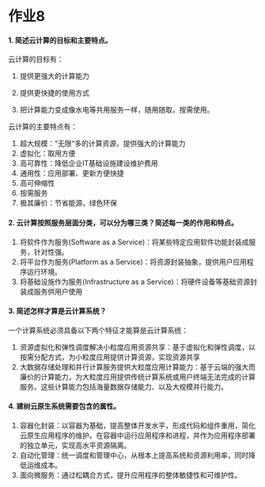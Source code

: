 # 作业8

#### 1. 简述云计算的目标和主要特点。

云计算的目标有：

1. 提供更强大的计算能力
2. 提供更快捷的使用方式

3. 把计算能力变成像水电等共用服务一样，随用随取，按需使用。

云计算的主要特点有：

1. 超大规模：“无限“多的计算资源，提供强大的计算能力
2. 虚拟化：取用方便
3. 高可靠性：降低企业IT基础设施建设维护费用
4. 通用性：应用部署、更新方便快捷
5. 高可伸缩性
6. 按需服务
7. 极其廉价：节省能源，绿色环保

#### 2. 云计算按照服务层面分类，可以分为哪三类？简述每一类的作用和特点。

1. 将软件作为服务(Software as a Service)：将某些特定应用软件功能封装成服务，针对性强。
2. 将平台作为服务(Platform as a Service)：将资源封装抽象，提供用户应用程序运行环境。
3. 将基础设施作为服务(Infrastructure as a Service)：将硬件设备等基础资源封装成服务供用户使用

#### 3. 简述怎样才算是云计算系统？

一个计算系统必须具备以下两个特征才能算是云计算系统：

1. 资源虚拟化和弹性调度解决小粒度应用资源共享：基于虚拟化和弹性调度，以按需分配方式，为小粒度应用提供计算资源，实现资源共享
2. 大数据存储处理和并行计算服务提供大粒度应用计算能力：基于云端的强大而廉价的计算能力，为大粒度应用提供传统计算系统或用户终端无法完成的计算服务。这些计算能力包括海量数据存储能力、以及大规模并行能力。

#### 4. 建树云原生系统需要包含的属性。

1. 容器化封装：以容器为基础，提高整体开发水平，形成代码和组件重用，简化云原生应用程序的维护。在容器中运行应用程序和进程，并作为应用程序部署的独立单元，实现高水平资源隔离。
2. 自动化管理：统一调度和管理中心，从根本上提高系统和资源利用率，同时降低运维成本。
3. 面向微服务：通过松耦合方式，提升应用程序的整体敏捷性和可维护性。